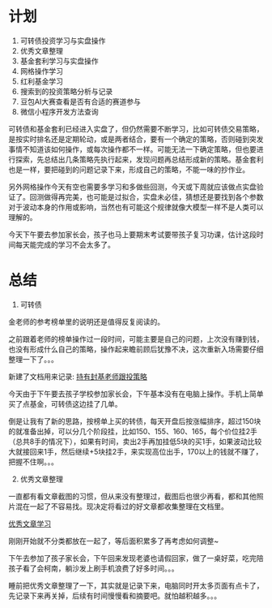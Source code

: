 # 计划

1. 可转债投资学习与实盘操作
1. 优秀文章整理
1. 基金套利学习与实盘操作
1. 网格操作学习
1. 红利基金学习
1. 搜索到的投资策略分析与记录
1. 豆包AI大赛查看是否有合适的赛道参与
1. 微信小程序开发方法查询

可转债和基金套利已经进入实盘了，但仍然需要不断学习，比如可转债交易策略，是按实时排名还是定期轮动，或是两者结合，要有一个确定的策略，否则碰到突发事情不知道该如何操作，或每次操作都不一样。可能无法一下确定策略，但也要进行探索，先总结出几条策略先执行起来，发现问题再总结形成新的策略。基金套利也是一样，要把碰到的问题记录下来，形成自己的策略，不能一味的抄作业。

另外网格操作今天有空也需要多学习和多做些回测，今天或下周就应该做点实盘验证了。回测做得再完美，也可能是过拟合，实盘未必佳，猜想还是要找到各个参数对于波动本身的作用或影响，当然也有可能这个规律就像大模型一样不是人类可以理解的。

今天下午要去参加家长会，孩子也马上要期末考试要带孩子复习功课，估计这段时间每天能完成的学习不会太多了。


# 总结

1. 可转债

金老师的参考榜单里的说明还是值得反复阅读的。

之前跟着老师的榜单操作过一段时间，可能主要是自己的问题，上次没有赚到钱，也没有形成什么自己的策略，操作起来瞻前顾后犹豫不决，这次重新入场需要仔细整理一下了。。。

新建了文档用来记录: [持有封基老师跟投策略](../../investment/可转债/持有封基老师跟投策略.md)

今天由于下午要去孩子学校参加家长会，下午基本没有在电脑上操作。手机上简单买了点基金，可转债这边挂了几单。

倒是让我有了新的思路，按榜单上买的转债，每天开盘后按涨幅排序，超过150块的就准备出掉，可以分几个阶段挂，比如150、155、160、165，每个价位挂2手（总共8手的情况下），如果有时间，卖出2手再加挂低5块的买1手，如果波动比较大就接回来1手，然后继续+5块挂2手，来实现高位出手，170以上的钱就不赚了，把握不住啊。。。


2. 优秀文章整理

一直都有看文章截图的习惯，但从来没有整理过，截图后也很少再看，都和其他照片混在一起了不容易找。现决定将看过的好文章都收集整理在文档里。

[优秀文章学习](../../investment/优秀文章学习/优秀文章学习.md)

刚刚开始就不分类都放在一起了，等后面积累多了再考虑如何调整~


下午去参加了孩子家长会，下午回来发现老婆也请假回家，做了一桌好菜，吃完陪孩子看了会柯南，躺沙发上刷手机浪费了好多时间。。。

睡前把优秀文章整理了一下，其实就是记录下来，电脑同时开太多页面有点卡了，先记录下来再关掉，后续有时间慢慢看和摘要吧。就怕越积越多。。。